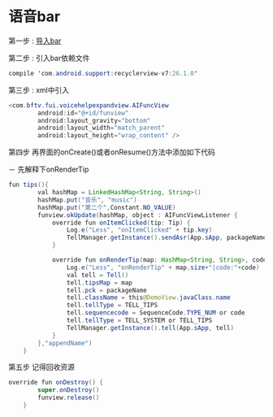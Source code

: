 
# 语音bar

第一步 : [导入bar](https://github.com/RiverrunNetwork/voicelink/tree/master/TellA/app/libs)<br>

第二步 : 引入bar依赖文件
```java
compile 'com.android.support:recyclerview-v7:26.1.0'
```
第三步 : xml中引入
```java
<com.bftv.fui.voicehelpexpandview.AIFuncView
        android:id="@+id/funview"
        android:layout_gravity="bottom"
        android:layout_width="match_parent"
        android:layout_height="wrap_content" />
```
第四步 再界面的onCreate()或者onResume()方法中添加如下代码<br>

－ 先解释下onRenderTip

```java
fun tips(){
        val hashMap = LinkedHashMap<String, String>()
        hashMap.put("音乐", "music")
        hashMap.put("第二个",Constant.NO_VALUE)
        funview.okUpdate(hashMap, object : AIFuncViewListener {
            override fun onItemClicked(tip: Tip) {
                Log.e("Less", "onItemClicked" + tip.key)
                TellManager.getInstance().sendAsr(App.sApp, packageName, tip.key)
            }

            override fun onRenderTip(map: HashMap<String, String>, code: Int) {
                Log.e("Less", "onRenderTip" + map.size+"|code:"+code)
                val tell = Tell()
                tell.tipsMap = map
                tell.pck = packageName
                tell.className = this@DemoView.javaClass.name
                tell.tellType = TELL_TIPS
                tell.sequencecode = SequenceCode.TYPE_NUM or code
                tell.tellType = TELL_SYSTEM or TELL_TIPS
                TellManager.getInstance().tell(App.sApp, tell)
            }
        },"appendName")
    }
```
第五步
记得回收资源
```java
override fun onDestroy() {
        super.onDestroy()
        funview.release()
    }
```


